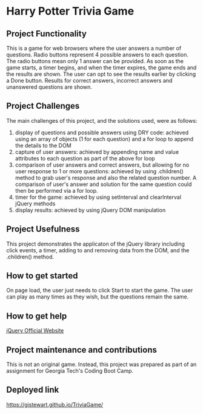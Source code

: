 # Harry Potter Trivia Game

## Project Functionality

This is a game for web browsers where the user answers a number of questions. Radio buttons represent 4 possible answers to each question. The radio buttons mean only 1 answer can be provided. As soon as the game starts, a timer begins, and when the timer expires, the game ends and the results are shown. The user can opt to see the results earlier by clicking a Done button. Results for correct answers, incorrect answers and unanswered questions are shown.

## Project Challenges

The main challenges of this project, and the solutions used, were as follows:

1. display of questions and possible answers using DRY code: achieved using an array of objects (1 for each question) and a for loop to append the details to the DOM
2. capture of user answers: achieved by appending name and value attributes to each question as part of the above for loop
3. comparison of user answers and correct answers, but allowing for no user response to 1 or more questions: achieved by using .children() method to grab user's response and also the related question number. A comparison of user's answer and solution for the same question could then be performed via a for loop.
4. timer for the game: achieved by using setInterval and clearInterval jQuery methods
5. display results: achieved by using jQuery DOM manipulation

## Project Usefulness

This project demonstrates the applicaton of the jQuery library including click events, a timer, adding to and removing data from the DOM, and the .children() method.

## How to get started

On page load, the user just needs to click Start to start the game. The user can play as many times as they wish, but the questions remain the same.

## How to get help

[jQuery Official Website](https://jquery.com/)

## Project maintenance and contributions

This is not an original game. Instead, this project was prepared as part of an assignment for Georgia Tech's Coding Boot Camp.

## Deployed link

https://gistewart.github.io/TriviaGame/
